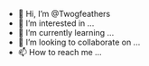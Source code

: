 - 👋 Hi, I’m @Twogfeathers
- 👀 I’m interested in ...
- 🌱 I’m currently learning ...
- 💞️ I’m looking to collaborate on ...
- 📫 How to reach me ...

<!---
Twogfeathers/Twogfeathers is a ✨ special ✨ repository because its `README.md` (this file) appears on your GitHub profile.
You can click the Preview link to take a look at your changes.
--->
